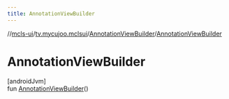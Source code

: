 ```yaml
---
title: AnnotationViewBuilder
---
```

//[mcls-ui](../../../index.html)/[tv.mycujoo.mclsui](../index.html)/[AnnotationViewBuilder](index.html)/[AnnotationViewBuilder](-annotation-view-builder.html)



# AnnotationViewBuilder



[androidJvm]\
fun [AnnotationViewBuilder](-annotation-view-builder.html)()




